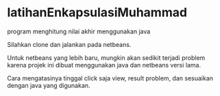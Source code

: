 # latihanEnkapsulasiMuhammad
program menghitung nilai akhir menggunakan java

Silahkan clone dan jalankan pada netbeans.

Untuk netbeans yang lebih baru, mungkin akan sedikit terjadi problem karena projek ini dibuat menggunakan java dan netbeans versi lama.

Cara mengatasinya tinggal click saja view, result problem, dan sesuaikan dengan java yang digunakan.
